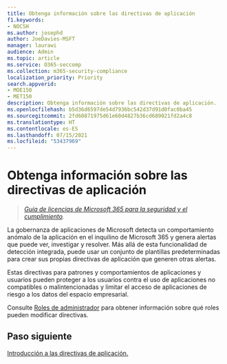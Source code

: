 ```yaml
---
title: Obtenga información sobre las directivas de aplicación
f1.keywords:
- NOCSH
ms.author: josephd
author: JoeDavies-MSFT
manager: laurawi
audience: Admin
ms.topic: article
ms.service: O365-seccomp
ms.collection: m365-security-compliance
localization_priority: Priority
search.appverid:
- MOE150
- MET150
description: Obtenga información sobre las directivas de aplicación.
ms.openlocfilehash: b5d36d6597de54d7936bc542d37d91d0fac0ba45
ms.sourcegitcommit: 2fd60871975d61e60d4827b36cd689021fd2a4c8
ms.translationtype: HT
ms.contentlocale: es-ES
ms.lasthandoff: 07/15/2021
ms.locfileid: "53437969"
---
```

# <a name="learn-about-app-policies"></a>Obtenga información sobre las directivas de aplicación

>*[Guía de licencias de Microsoft 365 para la seguridad y el cumplimiento](https://aka.ms/ComplianceSD).*

La gobernanza de aplicaciones de Microsoft detecta un comportamiento anómalo de la aplicación en el inquilino de Microsoft 365 y genera alertas que puede ver, investigar y resolver. Más allá de esta funcionalidad de detección integrada, puede usar un conjunto de plantillas predeterminadas para crear sus propias directivas de aplicación que generen otras alertas.

Estas directivas para patrones y comportamientos de aplicaciones y usuarios pueden proteger a los usuarios contra el uso de aplicaciones no compatibles o malintencionadas y limitar el acceso de aplicaciones de riesgo a los datos del espacio empresarial.

Consulte [Roles de administrador](app-governance-get-started.md#administrator-roles) para obtener información sobre qué roles pueden modificar directivas.

<!--
How app policies are the method by which MAPG detects app anomolies resulting in detection (alerts) and remediation (manual or automatic) 


CFA #2 Scenario 1: As an admin, I can quickly set up policies to govern M365 apps in my tenant using MAPG out-of-the-box templates
CFA #2 Scenario 2: As an admin, I can create customized policies to govern M365 apps in my tenant to meet my organizations requirements.
CFA #2 Scenario 3: As an admin or policy reviewer, I can view all policies created in my environment and quickly see which policies have associated alerts. 
CFA #2 Scenario 4: As an admin, I can adjust policies efficiently to meet changing needs.

App policy templates

- Basic info
- Policy settings and conditions
- Actions
- Status

--> 

## <a name="next-step"></a>Paso siguiente

[Introducción a las directivas de aplicación.](app-governance-app-policies-get-started.md)
